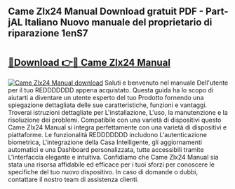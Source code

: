 ## Came Zlx24 Manual Download gratuit PDF - Part-jAL Italiano Nuovo manuale del proprietario di riparazione 1enS7

# <h2><a href="http://df9zohu.blite.top/?on=Came+Zlx24+Manual">🔗Download 👉🔴 Came Zlx24 Manual</a></h2>

[![Came Zlx24 Manual download](https://i.imgur.com/lujVjoI.png)](http://df9zohu.blite.top/?on=Came+Zlx24+Manual)
Saluti e benvenuto nel manuale Dell'utente per il tuo REDDDDDDD appena acquistato. Questa guida ha lo scopo di aiutarti a diventare un utente esperto del tuo Prodotto fornendo una spiegazione dettagliata delle sue caratteristiche, funzioni e vantaggi. Troverai istruzioni dettagliate per L'installazione, L'uso, la manutenzione e la risoluzione dei problemi. Compatibile con una varietà di dispositivi questo Came Zlx24 Manual si integra perfettamente con una varietà di dispositivi e piattaforme. Le funzionalità REDDDDDDD includono L'autenticazione biometrica, L'integrazione della Casa Intelligente, gli aggiornamenti automatici e una Dashboard personalizzata, tutte accessibili tramite L'interfaccia elegante e intuitiva. Confidiamo che Came Zlx24 Manual sia stata una risorsa affidabile ed efficace per i tuoi sforzi per conoscere le specifiche del tuo nuovo dispositivo. In caso di domande o dubbi, contattare il nostro team di assistenza clienti.
